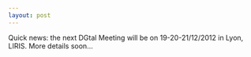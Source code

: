 ```yaml
---
layout: post
---
```

Quick news: the next DGtal Meeting will be on 19-20-21/12/2012 in Lyon, LIRIS. More details soon...
